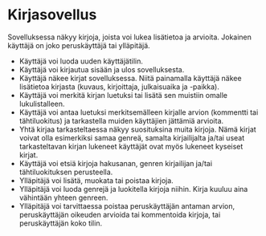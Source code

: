 # Kirjasovellus

Sovelluksessa näkyy kirjoja, joista voi lukea lisätietoa ja arvioita. Jokainen käyttäjä on joko peruskäyttäjä tai ylläpitäjä.

* Käyttäjä voi luoda uuden käyttäjätilin.
* Käyttäjä voi kirjautua sisään ja ulos sovelluksesta.
* Käyttäjä näkee kirjat sovelluksessa. Niitä painamalla käyttäjä näkee lisätietoa kirjasta (kuvaus, kirjoittaja, julkaisuaika ja -paikka).
* Käyttäjä voi merkitä kirjan luetuksi tai lisätä sen muistiin omalle lukulistalleen.
* Käyttäjä voi antaa luetuksi merkitsemälleen kirjalle arvion (kommentti tai tähtiluokitus) ja tarkastella muiden käyttäjien jättämiä arvioita.
* Yhtä kirjaa tarkasteltaessa näkyy suosituksina muita kirjoja. Nämä kirjat voivat olla esimerkiksi samaa genreä, samalta kirjailijalta ja/tai useat tarkasteltavan kirjan lukeneet käyttäjät ovat myös lukeneet kyseiset kirjat.
* Käyttäjä voi etsiä kirjoja hakusanan, genren kirjailijan ja/tai tähtiluokituksen perusteella.
* Ylläpitäjä voi lisätä, muokata tai poistaa kirjoja.
* Ylläpitäjä voi luoda genrejä ja luokitella kirjoja niihin. Kirja kuuluu aina vähintään yhteen genreen.
* Ylläpitäjä voi tarvittaessa poistaa peruskäyttäjän antaman arvion, peruskäyttäjän oikeuden arvioida tai kommentoida kirjoja, tai peruskäyttäjän koko tilin.
